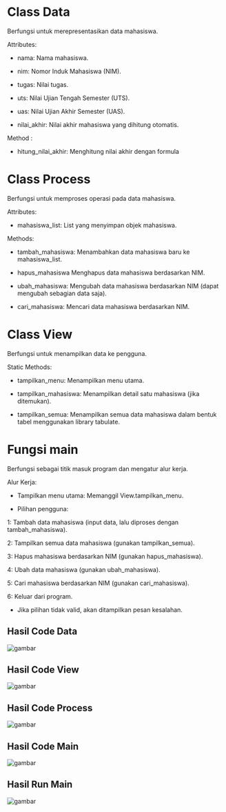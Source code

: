 # Class Data

Berfungsi untuk merepresentasikan data mahasiswa.

Attributes:

- nama: Nama mahasiswa.

- nim: Nomor Induk Mahasiswa (NIM).

- tugas: Nilai tugas.

- uts: Nilai Ujian Tengah Semester (UTS).

- uas: Nilai Ujian Akhir Semester (UAS).

- nilai_akhir: Nilai akhir mahasiswa yang dihitung otomatis.

Method :

- hitung_nilai_akhir: Menghitung nilai akhir dengan formula

# Class Process

Berfungsi untuk memproses operasi pada data mahasiswa.

Attributes:

- mahasiswa_list: List yang menyimpan objek mahasiswa.

Methods:

- tambah_mahasiswa: Menambahkan data mahasiswa baru ke mahasiswa_list.

- hapus_mahasiswa Menghapus data mahasiswa berdasarkan NIM.

- ubah_mahasiswa: Mengubah data mahasiswa berdasarkan NIM (dapat mengubah sebagian data saja).

- cari_mahasiswa: Mencari data mahasiswa berdasarkan NIM.

# Class View

Berfungsi untuk menampilkan data ke pengguna.

Static Methods:

- tampilkan_menu: Menampilkan menu utama.

- tampilkan_mahasiswa: Menampilkan detail satu mahasiswa (jika ditemukan).

- tampilkan_semua: Menampilkan semua data mahasiswa dalam bentuk tabel menggunakan library tabulate.

# Fungsi main

Berfungsi sebagai titik masuk program dan mengatur alur kerja.

Alur Kerja:

- Tampilkan menu utama: Memanggil View.tampilkan_menu.

- Pilihan pengguna:

1: Tambah data mahasiswa (input data, lalu diproses dengan tambah_mahasiswa).

2: Tampilkan semua data mahasiswa (gunakan tampilkan_semua).

3: Hapus mahasiswa berdasarkan NIM (gunakan hapus_mahasiswa).

4: Ubah data mahasiswa (gunakan ubah_mahasiswa).

5: Cari mahasiswa berdasarkan NIM (gunakan cari_mahasiswa).

6: Keluar dari program.

- Jika pilihan tidak valid, akan ditampilkan pesan kesalahan.

## Hasil Code Data

![gambar](https://github.com/M-Rakha/ProjectUPB-UAS/blob/7605a666f857aee05ae1888e1e0328937c5ac345/class%20data%20code.png)

## Hasil Code View

![gambar](https://github.com/M-Rakha/ProjectUPB-UAS/blob/0ead244875f7fd173623bc61b56bc39c4720ac6c/class%20view%20code.png)

## Hasil Code Process

![gambar](https://github.com/M-Rakha/ProjectUPB-UAS/blob/63fc55f97a8aef695f85c3d03ea9ede3283e32ca/class%20process%20code.png)

## Hasil Code Main

![gambar](https://github.com/M-Rakha/ProjectUPB-UAS/blob/d0f4c140a1b1031d9c5e52955a5891af6e80472c/class%20main.py%20code.png)

## Hasil Run Main

![gambar](https://github.com/M-Rakha/ProjectUPB-UAS/blob/864973f8e8c743f54dc20162ad185bf31f1251d2/Cuplikan%20layar%202025-01-07%20011900.png)





